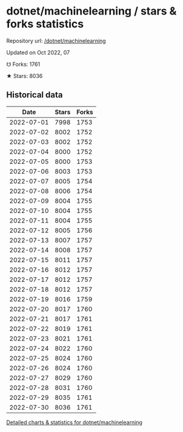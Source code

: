 # dotnet/machinelearning / stars & forks statistics

Repository url: [/dotnet/machinelearning](https://github.com/dotnet/machinelearning)

Updated on Oct 2022, 07

☋ Forks: 1761

★ Stars: 8036

## Historical data
| Date | Stars | Forks |
|------|-------|-------|
| 2022-07-01 | 7998 | 1753 | 
| 2022-07-02 | 8002 | 1752 | 
| 2022-07-03 | 8002 | 1752 | 
| 2022-07-04 | 8000 | 1752 | 
| 2022-07-05 | 8000 | 1753 | 
| 2022-07-06 | 8003 | 1753 | 
| 2022-07-07 | 8005 | 1754 | 
| 2022-07-08 | 8006 | 1754 | 
| 2022-07-09 | 8004 | 1755 | 
| 2022-07-10 | 8004 | 1755 | 
| 2022-07-11 | 8004 | 1755 | 
| 2022-07-12 | 8005 | 1756 | 
| 2022-07-13 | 8007 | 1757 | 
| 2022-07-14 | 8008 | 1757 | 
| 2022-07-15 | 8011 | 1757 | 
| 2022-07-16 | 8012 | 1757 | 
| 2022-07-17 | 8012 | 1757 | 
| 2022-07-18 | 8012 | 1757 | 
| 2022-07-19 | 8016 | 1759 | 
| 2022-07-20 | 8017 | 1760 | 
| 2022-07-21 | 8017 | 1761 | 
| 2022-07-22 | 8019 | 1761 | 
| 2022-07-23 | 8021 | 1761 | 
| 2022-07-24 | 8022 | 1760 | 
| 2022-07-25 | 8024 | 1760 | 
| 2022-07-26 | 8024 | 1760 | 
| 2022-07-27 | 8029 | 1760 | 
| 2022-07-28 | 8031 | 1760 | 
| 2022-07-29 | 8035 | 1761 | 
| 2022-07-30 | 8036 | 1761 | 


[Detailed charts & statistics for dotnet/machinelearning](https://reviewgithub.com/rep/dotnet/machinelearning)
